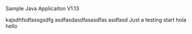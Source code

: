 
Sample Java Applicaiton V1.13

kajsdhfsdfassgsdfg
asdfasdasdfasasdfas
asdfasd
Just a testing 
start
hola
hello
